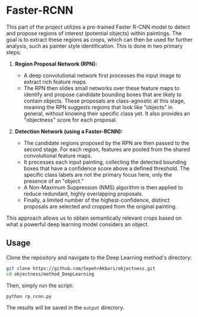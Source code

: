 # Faster-RCNN

This part of the project utilizes a pre-trained Faster R-CNN model to detect and propose regions of interest (potential objects) within paintings. The goal is to extract these regions as crops, which can then be used for further analysis, such as painter style identification. This is done in two primary steps:

1. **Region Proposal Network (RPN):** 
    * A deep convolutional network first processes the input image to extract rich feature maps.
    * The RPN then slides small networks over these feature maps to identify and propose candidate bounding boxes that are likely to contain objects. These proposals are class-agnostic at this stage, meaning the RPN suggests regions that look like "objects" in general, without knowing their specific class yet. It also provides an "objectness" score for each proposal.

2. **Detection Network (using a Faster-RCNN):**
    * The candidate regions proposed by the RPN are then passed to the second stage. For each region, features are pooled from the shared convolutional feature maps.
    * It processes each input painting, collecting the detected bounding boxes that have a confidence score above a defined threshold. The specific class labels are not the primary focus here, only the presence of an "object."
    * A Non-Maximum Suppression (NMS) algorithm is then applied to reduce redundant, highly overlapping proposals.
    * Finally, a limited number of the highest-confidence, distinct proposals are selected and cropped from the original painting.

This approach allows us to obtain semantically relevant crops based on what a powerful deep learning model considers an object.

## Usage

Clone the repository and navigate to the Deep Learning method's directory:

```bash
git clone https://github.com/SepehrAkbari/objectness.git
cd objectness/method_DeepLearning
```

Then, simply run the script:

```bash
python rp_rcnn.py
```

The results will be saved in the `output` directory.